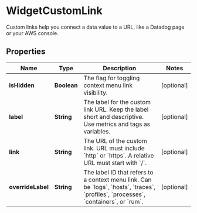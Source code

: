 # WidgetCustomLink

Custom links help you connect a data value to a URL, like a Datadog page or your AWS console.

## Properties

| Name              | Type        | Description                                                                                                                                                                                               | Notes      |
| ----------------- | ----------- | --------------------------------------------------------------------------------------------------------------------------------------------------------------------------------------------------------- | ---------- |
| **isHidden**      | **Boolean** | The flag for toggling context menu link visibility.                                                                                                                                                       | [optional] |
| **label**         | **String**  | The label for the custom link URL. Keep the label short and descriptive. Use metrics and tags as variables.                                                                                               | [optional] |
| **link**          | **String**  | The URL of the custom link. URL must include &#x60;http&#x60; or &#x60;https&#x60;. A relative URL must start with &#x60;/&#x60;.                                                                         | [optional] |
| **overrideLabel** | **String**  | The label ID that refers to a context menu link. Can be &#x60;logs&#x60;, &#x60;hosts&#x60;, &#x60;traces&#x60;, &#x60;profiles&#x60;, &#x60;processes&#x60;, &#x60;containers&#x60;, or &#x60;rum&#x60;. | [optional] |
